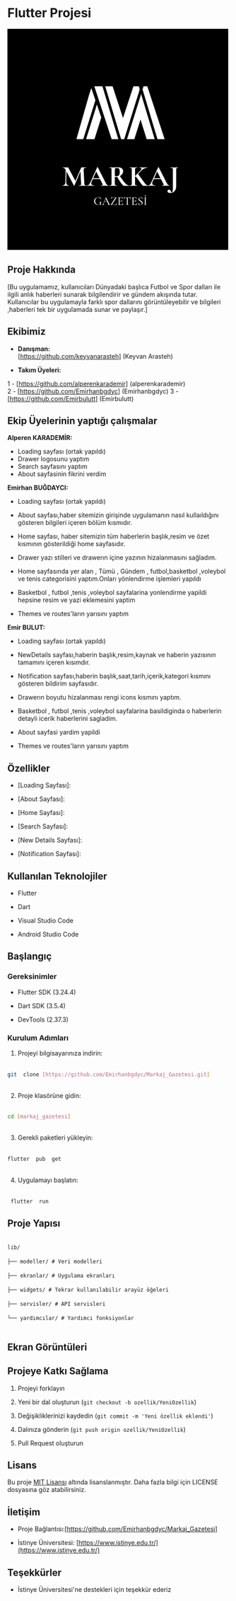 

# Flutter Projesi



![Markaj Gazatesı](assets/image/markajblack.jpg)



## Proje Hakkında

[Bu uygulamamız, kullanıcıları Dünyadaki başlıca Futbol ve Spor dalları ile ilgili anlık haberleri sunarak bilgilendirir ve gündem akışında tutar.
Kullanıcılar bu uygulamayla farklı spor dallarını görüntüleyebilir ve bilgileri ,haberleri tek bir uygulamada sunar ve paylaşır.]



## Ekibimiz

-  **Danışman:**    
   [https://github.com/keyvanarasteh] (Keyvan Arasteh)


-  **Takım Üyeleri:**

1 -  [https://github.com/alperenkarademir] (alperenkarademir)  
2 - [https://github.com/Emirhanbgdyc] (Emirhanbgdyc)
3 - [https://github.com/Emirbulutt] (Emirbulutt)

## Ekip Üyelerinin yaptığı çalışmalar
**Alperen KARADEMİR:**
- Loading sayfası (ortak yapıldı)
- Drawer logosunu yaptım
- Search sayfasını yaptım
- About sayfasinin fikrini verdim


**Emirhan BUĞDAYCI:**
- Loading sayfası (ortak yapıldı)
- About sayfası,haber sitemizin girişinde uygulamanın nasıl kullaıldığını gösteren bilgileri içeren bölüm kısmıdır.
- Home sayfası, haber sitemizin tüm haberlerin başlık,resim ve özet kısmının gösterildiği home sayfasıdır.
- Drawer yazı stilleri ve drawerın içine yazının hizalanmasını sağladım.
- Home sayfasında yer alan , Tümü , Gündem , futbol,basketbol ,voleybol ve tenis categorisini yaptım.Onları yönlendirme işlemleri yapıldı
- Basketbol , futbol ,tenis ,voleybol sayfalarina yonlendirme yapildi hepsine resim ve yazi eklemesini yaptim


- Themes ve routes'ların yarısını yaptım


**Emir BULUT:**
- Loading sayfası (ortak yapıldı)


- NewDetails sayfası,haberin başlık,resim,kaynak ve haberin yazısının tamamını içeren kısımdır.


- Notification sayfası,haberin başlık,saat,tarih,içerik,kategori kısmını gösteren bildirim sayfasıdır.


- Drawerın boyutu hizalanması rengi icons kısmını yaptım.


- Basketbol , futbol ,tenis ,voleybol sayfalarina basildiginda o haberlerin detayli icerik haberlerini sagladim.


- About sayfasi yardim yapildi


- Themes ve routes'ların yarısını yaptım

## Özellikler

- [Loading Sayfası]:

- [About Sayfası]:

- [Home Sayfası]:

- [Search Sayfası]:

- [New Details Sayfası]:

- [Notification Sayfası]:

## Kullanılan Teknolojiler

- Flutter

- Dart

- Visual Studio Code

- Android Studio Code 


## Başlangıç



### Gereksinimler

- Flutter SDK (3.24.4)

- Dart SDK (3.5.4)

- DevTools (2.37.3)



### Kurulum Adımları

1. Projeyi bilgisayarınıza indirin:

```bash  
  
git  clone [https://github.com/Emirhanbgdyc/Markaj_Gazetesi.git]  
  
```  



2. Proje klasörüne gidin:

```bash  
  
cd [markaj_gazetesi]  
  
```  



3. Gerekli paketleri yükleyin:

```bash  
  
flutter  pub  get  
  
```  



4. Uygulamayı başlatın:

```bash  
  
 flutter  run  
```  



## Proje Yapısı

```  
  
lib/  
  
├── modeller/ # Veri modelleri  
  
├── ekranlar/ # Uygulama ekranları  
  
├── widgets/ # Tekrar kullanılabilir arayüz öğeleri  
  
├── servisler/ # API servisleri  
  
└── yardımcılar/ # Yardımcı fonksiyonlar  
  
```  



## Ekran Görüntüleri




## Projeye Katkı Sağlama

1. Projeyi forklayın

2. Yeni bir dal oluşturun (`git checkout -b ozellik/YeniOzellik`)

3. Değişikliklerinizi kaydedin (`git commit -m 'Yeni özellik eklendi'`)

4. Dalınıza gönderin (`git push origin ozellik/YeniOzellik`)

5. Pull Request oluşturun



## Lisans

Bu proje [MIT Lisansı](./LICENSE) altında lisanslanmıştır. Daha fazla bilgi için LICENSE dosyasına göz atabilirsiniz.




## İletişim

- Proje Bağlantısı:[https://github.com/Emirhanbgdyc/Markaj_Gazetesi] 

- İstinye Üniversitesi: [https://www.istinye.edu.tr/](https://www.istinye.edu.tr/)



## Teşekkürler

- İstinye Üniversitesi'ne destekleri için teşekkür ederiz


  
  
  
  
